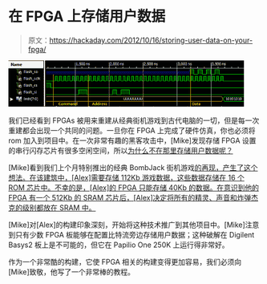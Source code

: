 # 在 FPGA 上存储用户数据

> 原文：<https://hackaday.com/2012/10/16/storing-user-data-on-your-fpga/>

![](img/9eac07ff9beafe466307c482c365bff7.png "flash")

我们已经看到 FPGAs 被用来重建从经典街机游戏到古代电脑的一切，但是每一次重建都会出现一个共同的问题。一旦你在 FPGA 上完成了硬件仿真，你也必须将 rom 加入到项目中。在一次非常有趣的黑客攻击中，[Mike]发现存储 FPGA 设置的串行闪存芯片有很多空闲空间，所以[为什么不在那里存储用户数据呢？](http://hamsterworks.co.nz/mediawiki/index.php/Config_flash)

[Mike]看到我们上个月特别推出的经典 BombJack 街机游戏[的再现，产生了这个想法。在该建筑中，[Alex]需要存储 112Kb 游戏数据，这些数据存储在 16 个 ROM 芯片中。不幸的是，[Alex]的 FPGA 只能存储 40Kb 的数据。在意识到他的 FPGA 有一个 512Kb 的 SRAM 芯片后，[Alex]决定将所有的精灵、声音和炸弹杰克的级别都放在 SRAM 中。](http://hackaday.com/2012/09/05/building-a-classic-coin-op-game-in-an-fpga/)

[Mike]对[Alex]的构建印象深刻，开始将这种技术推广到其他项目中。[Mike]注意到只有少数 FPGA 板能够在配置比特流旁边存储用户数据；这种破解在 Digilent Basys2 板上是不可能的，但它在 Papilio One 250K 上运行得非常好。

作为一个非常酷的构建，它使 FPGA 相关的构建变得更加容易，我们必须向[Mike]致敬，他写了一个非常棒的教程。